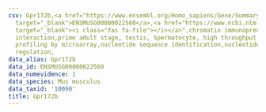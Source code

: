 ```yaml
---
csv: Gpr172b,<a href="https://www.ensembl.org/Homo_sapiens/Gene/Summary?db=core;g=ENSMUSG00000022560"
  target="_blank">ENSMUSG00000022560</a>,<a href="https://www.ncbi.nlm.nih.gov/pubmed/23834426"
  target="_blank"><i class="fas fa-file"></i></a>",chromatin immunoprecipitation assay,direct
  interaction,prime adult stage, testis, Spermatocyte, high throughput transcription
  profiling by microarray,nucleotide sequence identification,nucleotide sequence identification,transcriptional
  regulation,
data_alias: Gpr172b
data_id: ENSMUSG00000022560
data_numevidence: 1
data_species: Mus musculus
data_taxid: '10090'
title: Gpr172b
---
```

